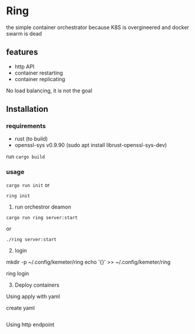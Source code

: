 # Ring

the simple container orchestrator because K8S is   overgineered and docker swarm is dead

## features 

- http API
- container restarting
- container replicating

No load balancing, it is not the goal

## Installation 

### requirements

- rust (to build)
- openssl-sys v0.9.90 (sudo apt install librust-openssl-sys-dev)

run 
`cargo build`


### usage 

`cargo run init`
or 

`ring init` 
1. run orchestror deamon

`cargo run ring server:start`

or 

`./ring server:start`

2. login

mkdir -p ~/.config/kemeter/ring
echo '{}' >> ~/.config/kemeter/ring

ring login 

3. Deploy containers

Using 
apply with yaml

create yaml

```yaml

```

Using http endpoint
